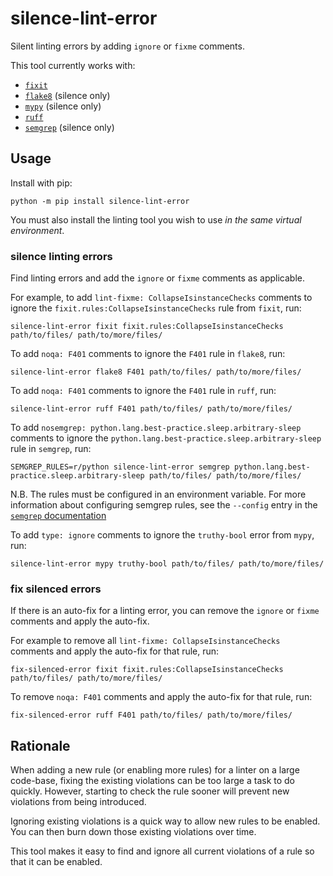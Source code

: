 # silence-lint-error

Silent linting errors
by adding `ignore` or `fixme` comments.

This tool currently works with:

- [`fixit`](https://github.com/Instagram/Fixit)
- [`flake8`](https://github.com/PyCQA/flake8) (silence only)
- [`mypy`](https://www.mypy-lang.org) (silence only)
- [`ruff`](https://docs.astral.sh/ruff/)
- [`semgrep`](https://semgrep.dev/docs/) (silence only)

## Usage

Install with pip:

```shell
python -m pip install silence-lint-error
```

You must also install the linting tool you wish to use
*in the same virtual environment*.

### silence linting errors

Find linting errors
and add the `ignore` or `fixme` comments as applicable.

For example,
to add `lint-fixme: CollapseIsinstanceChecks` comments
to ignore the `fixit.rules:CollapseIsinstanceChecks` rule from `fixit`,
run:

```shell
silence-lint-error fixit fixit.rules:CollapseIsinstanceChecks path/to/files/ path/to/more/files/
```

To add `noqa: F401` comments
to ignore the `F401` rule in `flake8`,
run:

```shell
silence-lint-error flake8 F401 path/to/files/ path/to/more/files/
```

To add `noqa: F401` comments
to ignore the `F401` rule in `ruff`,
run:

```shell
silence-lint-error ruff F401 path/to/files/ path/to/more/files/
```

To add `nosemgrep: python.lang.best-practice.sleep.arbitrary-sleep` comments
to ignore the `python.lang.best-practice.sleep.arbitrary-sleep` rule in `semgrep`,
run:

```shell
SEMGREP_RULES=r/python silence-lint-error semgrep python.lang.best-practice.sleep.arbitrary-sleep path/to/files/ path/to/more/files/
```

N.B. The rules must be configured in an environment variable.
For more information about configuring semgrep rules,
see the `--config` entry in the [`semgrep` documentation](https://semgrep.dev/docs/cli-reference-oss/)

To add `type: ignore` comments
to ignore the `truthy-bool` error from `mypy`,
run:

```shell
silence-lint-error mypy truthy-bool path/to/files/ path/to/more/files/
```

### fix silenced errors

If there is an auto-fix for a linting error,
you can remove the `ignore` or `fixme` comments
and apply the auto-fix.

For example
to remove all `lint-fixme: CollapseIsinstanceChecks` comments
and apply the auto-fix for that rule,
run:

```shell
fix-silenced-error fixit fixit.rules:CollapseIsinstanceChecks path/to/files/ path/to/more/files/
```

To remove `noqa: F401` comments
and apply the auto-fix for that rule,
run:

```shell
fix-silenced-error ruff F401 path/to/files/ path/to/more/files/
```

## Rationale

When adding a new rule (or enabling more rules) for a linter
on a large code-base,
fixing the existing violations can be too large a task to do quickly.
However, starting to check the rule sooner
will prevent new violations from being introduced.

Ignoring existing violations is a quick way to allow new rules to be enabled.
You can then burn down those existing violations over time.

This tool makes it easy to find and ignore all current violations of a rule
so that it can be enabled.
